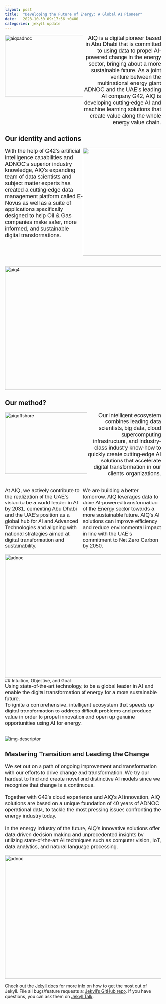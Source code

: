 ```yaml
---
layout: post
title:  "Developing the Future of Energy: A Global AI Pioneer"
date:   2023-10-30 09:17:56 +0400
categories: jekyll update
---
```


<div style="display: flex" >
    <div style="flex: 1.5;">
        <img src="/assets/lib/images/aiqxadnoc.jpeg" alt="aiqxadnoc" style="width: 500%; height: 200px;">
    </div>
    <div style="flex: 1.5; text-align: right; font-size: 18px; font-family: Arial, sans-serif;">
        AIQ is a digital pioneer based in Abu Dhabi that is committed to using data to propel AI-powered change in the energy sector, bringing about a more sustainable future. As a joint venture between the multinational energy giant ADNOC and the UAE's leading AI company G42, AIQ is developing cutting-edge AI and machine learning solutions that create value along the whole energy value chain.
    </div>
</div>


## Our identity and actions

<div style="display: flex;">
    <div style="flex: 1.5; font-size: 18px; font-family: Arial, sans-serif;">
        With the help of G42's artificial intelligence capabilities and ADNOC's superior industry knowledge, AIQ's expanding team of data scientists and subject matter experts has created a cutting-edge data management platform called E-Novus as well as a suite of applications specifically designed to help Oil & Gas companies make safer, more informed, and sustainable digital transformations.
    </div>
    <div style="flex: 1.5; text-align: right;">
        <img src="/assets/lib/images/ADNOCHQ.jpg" alt="ADNOCHQ.jpg" style="width: 500%; height: 350px;">
    </div>
</div>
<br>
<br>

<img src="/assets/lib/images/aiq4.jpg" alt="aiq4" style="width: 250%; height: 400px;">


## Our method?

<div style="display: flex;">
    <div style="flex: 1;">
        <img src="/assets/lib/images/aiqoffshore.jpg" alt="aiqoffshore" style="width: 400%; height: 200px;">
    </div>
    <div style="flex: 0.9; text-align: right; font-size: 18px; font-family: Arial, sans-serif;">
        Our intelligent ecosystem combines leading data scientists, big data, cloud supercomputing infrastructure, and industry-class industry know-how to quickly create cutting-edge AI solutions that accelerate digital transformation in our clients' organizations.
    </div>
</div>

<br>
<!-- ![aiqaiq](/assets/lib/images/aiqaiq.png){:width="200px" height="200px"} -->

<br>
<div style="display: flex;">
    <div style="flex: 2; font-size: 17px; font-family: Arial, sans-serif;">
        At AIQ, we actively contribute to the realization of the UAE’s vision to be a world leader in AI by 2031, cementing Abu Dhabi and the UAE’s position as a global hub for AI and Advanced Technologies and aligning with national strategies aimed at digital transformation and sustainability.    
    </div>
    <div style="flex: 2; font-size: 17px; font-family: Arial, sans-serif;">
        We are building a better tomorrow.
        AIQ leverages data to drive AI-powered transformation of the Energy sector towards a more sustainable future. AIQ’s AI solutions can improve efficiency and reduce environmental impact in line with the UAE’s commitment to Net Zero Carbon by 2050.
    </div>
</div>

<br>

<img src="/assets/lib/images/aiq2.jpg" alt="adnoc" style="width: 500%; height: 400px;">


<!-- <div>
    <div style="text-align: right">
        <img src="/assets/lib/images/aiq2.jpg" alt="aiq2" style="width: 400%; height: 230px;">
    </div>
</div> -->

<br>
## Intuition, Objective, and Goal

<div style="display: flex;">
    <div style="flex: 1; font-family: Arial, sans-serif;font-size: 17px">
    Using state-of-the-art technology, to be a global leader in AI and enable the digital transformation of energy for a more sustainable future. 
    <br>
    To ignite a comprehensive, intelligent ecosystem that speeds up digital transformation to address difficult problems and produce value in order to propel innovation and open up genuine opportunities using AI for energy.
    </div>
</div>
<br>

![img-descripton](/assets/lib/images/aiq1.jpg)

<!-- <div>
    <div style="text-align: right">
        <img src="/assets/lib/images/aiq1.jpg" alt="aiq1" style="width: 400%; height: 230px;">
    </div>
</div> -->

## Mastering Transition and Leading the Change 


<div style="display: flex;">
    <div style="flex: 1; font-family: Arial, sans-serif;font-size: 17px">
    We set out on a path of ongoing improvement and transformation with our efforts to drive change and transformation. We try our hardest to find and create novel and distinctive AI models since we recognize that change is a continuous.
    <br>
    <br>
    Together with G42's cloud experience and AIQ's AI innovation, AIQ solutions are based on a unique foundation of 40 years of ADNOC operational data, to tackle the most pressing issues confronting the energy industry today.
    <br>
    <br>
    In the energy industry of the future, AIQ's innovative solutions offer data-driven decision making and unprecedented insights by utilizing state-of-the-art AI techniques such as computer vision, IoT, data analytics, and natural language processing.
    </div>
</div>
<br>

<img src="/assets/lib/images/aiq3.jpg" alt="adnoc" style="width: 500%; height: 400px;">


[jekyll-docs]: https://jekyllrb.com/docs/home
[jekyll-gh]:   https://github.com/jekyll/jekyll
[jekyll-talk]: https://talk.jekyllrb.com/

<br>

Check out the [Jekyll docs][jekyll-docs] for more info on how to get the most out of Jekyll. File all bugs/feature requests at [Jekyll’s GitHub repo][jekyll-gh]. If you have questions, you can ask them on [Jekyll Talk][jekyll-talk].
